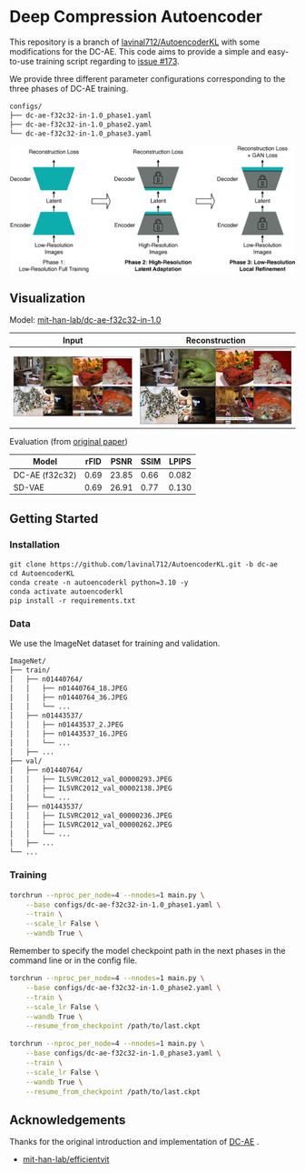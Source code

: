 # Deep Compression Autoencoder

This repository is a branch of [lavinal712/AutoencoderKL](https://github.com/lavinal712/AutoencoderKL) with some modifications for the DC-AE. This code aims to provide a simple and easy-to-use training script regarding to [issue #173](https://github.com/mit-han-lab/efficientvit/issues/173).

We provide three different parameter configurations corresponding to the three phases of DC-AE training.

```
configs/
├── dc-ae-f32c32-in-1.0_phase1.yaml
├── dc-ae-f32c32-in-1.0_phase2.yaml
└── dc-ae-f32c32-in-1.0_phase3.yaml
```

![phases](assets/phases.png)

## Visualization

Model: [mit-han-lab/dc-ae-f32c32-in-1.0](https://huggingface.co/models?other=dc-ae-f32c32-in-1.0)

| Input                                   | Reconstruction                                            |
|---------------------------------------  |-----------------------------------------------------------|
| ![assets/inputs.png](assets/inputs.png) | ![assets/reconstructions.png](assets/reconstructions.png) |

Evaluation (from [original paper](https://arxiv.org/abs/2410.10733))

| Model          | rFID | PSNR  | SSIM | LPIPS |
|----------------|------|-------|------|-------|
| DC-AE (f32c32) | 0.69 | 23.85 | 0.66 | 0.082 |
| SD-VAE         | 0.69 | 26.91 | 0.77 | 0.130 |

## Getting Started

### Installation

```
git clone https://github.com/lavinal712/AutoencoderKL.git -b dc-ae
cd AutoencoderKL
conda create -n autoencoderkl python=3.10 -y
conda activate autoencoderkl
pip install -r requirements.txt
```

### Data

We use the ImageNet dataset for training and validation.

```
ImageNet/
├── train/
│   ├── n01440764/
│   │   ├── n01440764_18.JPEG
│   │   ├── n01440764_36.JPEG
│   │   └── ...
│   ├── n01443537/
│   │   ├── n01443537_2.JPEG
│   │   ├── n01443537_16.JPEG
│   │   └── ...
│   ├── ...
├── val/
│   ├── n01440764/
│   │   ├── ILSVRC2012_val_00000293.JPEG
│   │   ├── ILSVRC2012_val_00002138.JPEG
│   │   └── ...
│   ├── n01443537/
│   │   ├── ILSVRC2012_val_00000236.JPEG
│   │   ├── ILSVRC2012_val_00000262.JPEG
│   │   └── ...
│   ├── ...
└── ...
```

### Training

```bash
torchrun --nproc_per_node=4 --nnodes=1 main.py \
    --base configs/dc-ae-f32c32-in-1.0_phase1.yaml \
    --train \
    --scale_lr False \
    --wandb True \
```

Remember to specify the model checkpoint path in the next phases in the command line or in the config file.

```bash
torchrun --nproc_per_node=4 --nnodes=1 main.py \
    --base configs/dc-ae-f32c32-in-1.0_phase2.yaml \
    --train \
    --scale_lr False \
    --wandb True \
    --resume_from_checkpoint /path/to/last.ckpt
```

```bash
torchrun --nproc_per_node=4 --nnodes=1 main.py \
    --base configs/dc-ae-f32c32-in-1.0_phase3.yaml \
    --train \
    --scale_lr False \
    --wandb True \
    --resume_from_checkpoint /path/to/last.ckpt
```

## Acknowledgements

Thanks for the original introduction and implementation of [DC-AE](https://github.com/mit-han-lab/efficientvit) .

- [mit-han-lab/efficientvit](https://github.com/mit-han-lab/efficientvit)
